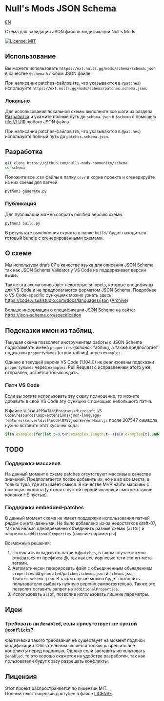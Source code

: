 # Null's Mods JSON Schema

[EN](./docs/README.en.md)

Схема для валидации JSON файлов модификаций Null's Mods.

[![License: MIT](https://img.shields.io/badge/License-MIT-yellow.svg)](https://opensource.org/licenses/MIT)

## Использование

Вы можете использовать `https://ext.nulls.gg/mods/schema/schema.json` в качестве `$schema` в любом JSON файле.

При написании patches-файлов (те, что указываются в `@patches`) используйте `https://ext.nulls.gg/mods/schema/patches.schema.json`.

### Локально

Для использования локальной схемы выполните все шаги из раздела [Разработка](#разработка) и укажите полный путь до `schema.json` в `$schema` с помощью [file:/// URI](https://ru.wikipedia.org/wiki/File_(%D1%81%D1%85%D0%B5%D0%BC%D0%B0_URI)) любого JSON файла.

При написании patches-файлов (те, что указываются в `@patches`) используйте полный путь до `patches.schema.json`.

## Разработка

```sh
git clone https://github.com/nulls-mods-community/schema
cd schema
```

Положите все .csv файлы в папку `csv/` в корне проекта и сгенерируйте из них схемы для патчей.

```sh
python3 generate.py
```

### Публикация

Для публикации можно собрать minified версию схемы.

```sh
python3 build.py
```

В результате выполнения скрипта в папке `build/` будет находиться готовый bundle с сгенерированными схемами.

## О схеме

Мы используем draft-07 в качестве языка для описания JSON Schema, так как JSON Schema Validator у VS Code не поддерживает версии выше.

Также эта схема описывает некоторые snippets, которые специфичны для VS Code и не предполагаются форматом JSON Schema. Подробнее о VS Code-specific функуциях можно узнать здесь: https://code.visualstudio.com/docs/languages/json ([Archive](https://web.archive.org/web/20250914171533/https://code.visualstudio.com/docs/languages/json))

Больше информации о спецификации JSON Schema на сайте: https://json-schema.org/specification

## Подсказки имен из таблиц.

Текущая схема позволяет инструментам работы с JSON Schema подсказывать имена `properties` (колонок таблиц), а также предполагает подсказки `propertyNames` (строк таблиц) через `examples`. 

Однако в текущей версии VS Code (1.104.0) не реализованы подсказки `propertyNames` через `examples`. Pull Request с исправлением этого уже отправлен, остаётся только ждать.

### Патч VS Code

Если вы хотите использовать эту схему полноценно, то можете добавить в свой VS Code эту функцию с помощью небольшого патча.

В файле `%LOCALAPPDATA%\Programs\Microsoft VS Code\resources\app\extensions\json-language-features\server\dist\node\875.jsonServerMain.js` после 207547 символа нужно вставить этот кусочек кода:
```js
if(n.examples)for(let t=0;t<n.examples.length;t++){e(n.examples[t],undefined,undefined,undefined)};
```

## TODO

### Поддержка массивов

На данный момент в схеме patches отсутствуют массивы в качестве значений. Предполагается позже добавить их, но не во все места, а только туда, где это имеет смысл. В качестве MVP найти массивы с помощью скрипта (у строк с пустой первой колонкой смотреть какие колонки НЕ пустые).

### Поддержка embedded-patches

В данный момент схема не имеет поддержки использования патчей рядом с мета-данными. Не было добавлено из-за недостатков draft-07, так как нельзя одновременно объединить разные схемы (`allOf`) и запретить `additionalProperties` (лишние параметры).

Возможные решения:

1) Позволить вкладывать патчи в `@patches`, в таком случае можно отказаться от префикса @, так как все корневые теги станут мета-тегами.
2) Автоматически генерировать файл с объединенным обьявлением `properties` из `generated/patches.schema.json` и `schema.json`, `feature.schema.json`. В таком случае можно будет позволить пользователю выбрать нужную версию самостоятельно. Также это позволит оставить запрет на `additionalProperties`.
3) Использовать `allOf`, позволив использовать лишние параметры.

## Идеи

### Требовать ли `@enabled`, если присутствует не пустой `@conflicts`?

Фактически такого требования не существует на момент подписи модификации. Обязательным является только разрешить все конфликты перед подписью. Однако если заставить использовать `@enabled`, то это хорошо скажется на удобстве разработки, так как пользователи будут сразу разрешать конфликты. 

## Лицензия

Этот проект распространяется по лицензии MIT.  
Полный текст лицензии доступен в файле [LICENSE](./LICENSE).
